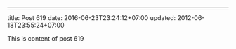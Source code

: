 ---
title: Post 619
date: 2016-06-23T23:24:12+07:00
updated: 2012-06-18T23:55:24+07:00

This is content of post 619